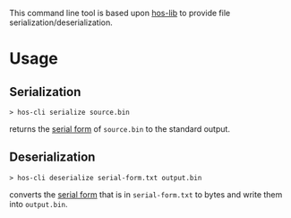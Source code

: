 This command line tool is based upon [hos-lib](https://github.com/nchavatte/hos-lib) to provide file serialization/deserialization.

# Usage

## Serialization

```shell
> hos-cli serialize source.bin
```
returns the [serial form](https://github.com/nchavatte/hos-lib/wiki/Serial-form) of `source.bin` to the standard output.

## Deserialization

```shell
> hos-cli deserialize serial-form.txt output.bin
```
converts the [serial form](https://github.com/nchavatte/hos-lib/wiki/Serial-form) that is in `serial-form.txt` to bytes and write them into `output.bin`.

